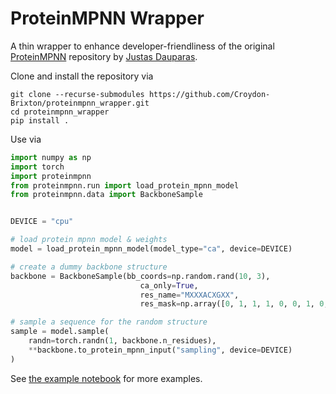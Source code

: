 # ProteinMPNN Wrapper
A thin wrapper to enhance developer-friendliness of the original [ProteinMPNN](https://github.com/dauparas/ProteinMPNN) repository by [Justas Dauparas](https://github.com/dauparas).

Clone and install the repository via
```
git clone --recurse-submodules https://github.com/Croydon-Brixton/proteinmpnn_wrapper.git
cd proteinmpnn_wrapper
pip install .
```

Use via
```python
import numpy as np
import torch
import proteinmpnn
from proteinmpnn.run import load_protein_mpnn_model
from proteinmpnn.data import BackboneSample


DEVICE = "cpu"

# load protein mpnn model & weights
model = load_protein_mpnn_model(model_type="ca", device=DEVICE)

# create a dummy backbone structure
backbone = BackboneSample(bb_coords=np.random.rand(10, 3), 
                             ca_only=True, 
                             res_name="MXXXACXGXX", 
                             res_mask=np.array([0, 1, 1, 1, 0, 0, 1, 0, 1, 1]))

# sample a sequence for the random structure
sample = model.sample(
    randn=torch.randn(1, backbone.n_residues), 
    **backbone.to_protein_mpnn_input("sampling", device=DEVICE)
)
```

See [the example notebook](./example.ipynb) for more examples.
